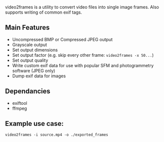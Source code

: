 video2frames is a utility to convert video files into single image frames. Also supports writing of common exif tags.

## Main Features
- Uncompressed BMP or Compressed JPEG output
- Grayscale output
- Set output dimensions
- Set output factor (e.g. skip every other frame: `video2frames -x 50...`)
- Set output quality
- Write custom exif data for use with popular SFM and photogrammetry software (JPEG only)
- Dump exif data for images

## Dependancies
- exiftool
- ffmpeg

## Example use case:

`video2frames -i source.mp4 -o ./exported_frames`
